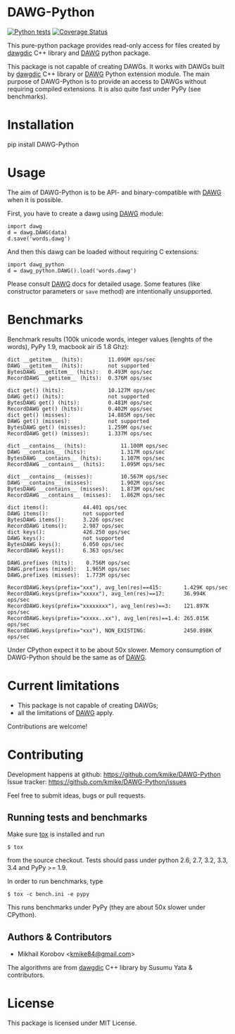 # DAWG-Python

[![Python tests](https://github.com/pymorphy2-fork/DAWG-Python/actions/workflows/python-tests.yml/badge.svg)](https://github.com/pymorphy2-fork/DAWG-Python/actions/workflows/python-tests.yml)
[![Coverage Status](https://coveralls.io/repos/github/pymorphy2-fork/DAWG-Python/badge.svg?branch=master)](https://coveralls.io/github/pymorphy2-fork/DAWG-Python?branch=master)

This pure-python package provides read-only access for files created by
[dawgdic](https://code.google.com/p/dawgdic/) C++ library and
[DAWG](https://github.com/kmike/DAWG) python package.

This package is not capable of creating DAWGs. It works with DAWGs built
by [dawgdic](https://code.google.com/p/dawgdic/) C++ library or
[DAWG](https://github.com/kmike/DAWG) Python extension module. The main
purpose of DAWG-Python is to provide an access to DAWGs without
requiring compiled extensions. It is also quite fast under PyPy (see
benchmarks).

# Installation

pip install DAWG-Python

# Usage

The aim of DAWG-Python is to be API- and binary-compatible with
[DAWG](https://github.com/kmike/DAWG) when it is possible.

First, you have to create a dawg using
[DAWG](https://github.com/kmike/DAWG) module:

    import dawg
    d = dawg.DAWG(data)
    d.save('words.dawg')

And then this dawg can be loaded without requiring C extensions:

    import dawg_python
    d = dawg_python.DAWG().load('words.dawg')

Please consult [DAWG](https://github.com/kmike/DAWG) docs for detailed
usage. Some features (like constructor parameters or `save` method) are
intentionally unsupported.

# Benchmarks

Benchmark results (100k unicode words, integer values (lenghts of the
words), PyPy 1.9, macbook air i5 1.8 Ghz):

    dict __getitem__ (hits):        11.090M ops/sec
    DAWG __getitem__ (hits):        not supported
    BytesDAWG __getitem__ (hits):   0.493M ops/sec
    RecordDAWG __getitem__ (hits):  0.376M ops/sec

    dict get() (hits):              10.127M ops/sec
    DAWG get() (hits):              not supported
    BytesDAWG get() (hits):         0.481M ops/sec
    RecordDAWG get() (hits):        0.402M ops/sec
    dict get() (misses):            14.885M ops/sec
    DAWG get() (misses):            not supported
    BytesDAWG get() (misses):       1.259M ops/sec
    RecordDAWG get() (misses):      1.337M ops/sec

    dict __contains__ (hits):           11.100M ops/sec
    DAWG __contains__ (hits):           1.317M ops/sec
    BytesDAWG __contains__ (hits):      1.107M ops/sec
    RecordDAWG __contains__ (hits):     1.095M ops/sec

    dict __contains__ (misses):         10.567M ops/sec
    DAWG __contains__ (misses):         1.902M ops/sec
    BytesDAWG __contains__ (misses):    1.873M ops/sec
    RecordDAWG __contains__ (misses):   1.862M ops/sec

    dict items():           44.401 ops/sec
    DAWG items():           not supported
    BytesDAWG items():      3.226 ops/sec
    RecordDAWG items():     2.987 ops/sec
    dict keys():            426.250 ops/sec
    DAWG keys():            not supported
    BytesDAWG keys():       6.050 ops/sec
    RecordDAWG keys():      6.363 ops/sec

    DAWG.prefixes (hits):    0.756M ops/sec
    DAWG.prefixes (mixed):   1.965M ops/sec
    DAWG.prefixes (misses):  1.773M ops/sec

    RecordDAWG.keys(prefix="xxx"), avg_len(res)==415:       1.429K ops/sec
    RecordDAWG.keys(prefix="xxxxx"), avg_len(res)==17:      36.994K ops/sec
    RecordDAWG.keys(prefix="xxxxxxxx"), avg_len(res)==3:    121.897K ops/sec
    RecordDAWG.keys(prefix="xxxxx..xx"), avg_len(res)==1.4: 265.015K ops/sec
    RecordDAWG.keys(prefix="xxx"), NON_EXISTING:            2450.898K ops/sec

Under CPython expect it to be about 50x slower. Memory consumption of
DAWG-Python should be the same as of
[DAWG](https://github.com/kmike/DAWG).

# Current limitations

-   This package is not capable of creating DAWGs;
-   all the limitations of [DAWG](https://github.com/kmike/DAWG) apply.

Contributions are welcome!

# Contributing

Development happens at github: <https://github.com/kmike/DAWG-Python>
Issue tracker: <https://github.com/kmike/DAWG-Python/issues>

Feel free to submit ideas, bugs or pull requests.

## Running tests and benchmarks

Make sure [tox](http://tox.testrun.org) is installed and run

    $ tox

from the source checkout. Tests should pass under python 2.6, 2.7, 3.2,
3.3, 3.4 and PyPy \>= 1.9.

In order to run benchmarks, type

    $ tox -c bench.ini -e pypy

This runs benchmarks under PyPy (they are about 50x slower under
CPython).

## Authors & Contributors

-   Mikhail Korobov \<<kmike84@gmail.com>\>

The algorithms are from [dawgdic](https://code.google.com/p/dawgdic/)
C++ library by Susumu Yata & contributors.

# License

This package is licensed under MIT License.
